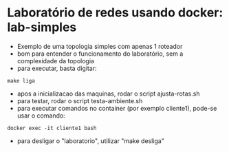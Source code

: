 # Laboratório de redes usando docker: lab-simples

* Exemplo de uma topologia simples com apenas 1 roteador
* bom para entender o funcionamento do laboratório, sem a complexidade da topologia
* para executar, basta digitar:
```
make liga
```
* apos a inicializacao das maquinas, rodar o script ajusta-rotas.sh 
* para testar, rodar o script testa-ambiente.sh
* para executar comandos no container (por exemplo cliente1), pode-se usar o comando:
```
docker exec -it cliente1 bash
```
* para desligar o "laboratorio", utilizar "make desliga"


